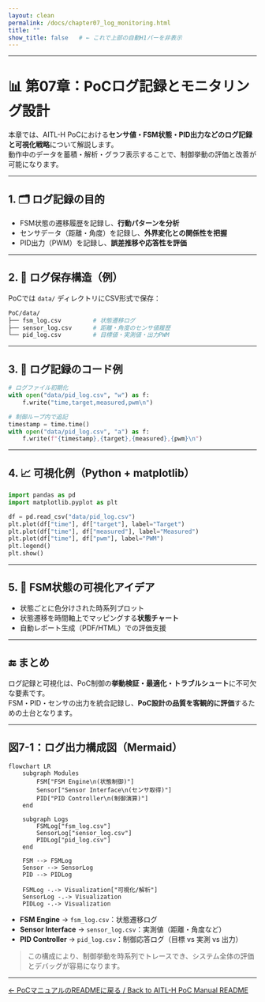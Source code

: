 ```yaml
---
layout: clean
permalink: /docs/chapter07_log_monitoring.html
title: ""
show_title: false   # ← これで上部の自動H1バーを非表示
---
```


---

# 📊 第07章：PoCログ記録とモニタリング設計

本章では、AITL-H PoCにおける**センサ値・FSM状態・PID出力などのログ記録と可視化戦略**について解説します。  
動作中のデータを蓄積・解析・グラフ表示することで、制御挙動の評価と改善が可能になります。

---

## 1. 🗂 ログ記録の目的

- FSM状態の遷移履歴を記録し、**行動パターンを分析**
- センサデータ（距離・角度）を記録し、**外界変化との関係性を把握**
- PID出力（PWM）を記録し、**誤差推移や応答性を評価**

---

## 2. 🧩 ログ保存構造（例）

PoCでは `data/` ディレクトリにCSV形式で保存：

```bash
PoC/data/
├── fsm_log.csv         # 状態遷移ログ
├── sensor_log.csv      # 距離・角度のセンサ値履歴
└── pid_log.csv         # 目標値・実測値・出力PWM
```

---

## 3. 📝 ログ記録のコード例

```python
# ログファイル初期化
with open("data/pid_log.csv", "w") as f:
    f.write("time,target,measured,pwm\n")

# 制御ループ内で追記
timestamp = time.time()
with open("data/pid_log.csv", "a") as f:
    f.write(f"{timestamp},{target},{measured},{pwm}\n")
```

---

## 4. 📈 可視化例（Python + matplotlib）

```python
import pandas as pd
import matplotlib.pyplot as plt

df = pd.read_csv("data/pid_log.csv")
plt.plot(df["time"], df["target"], label="Target")
plt.plot(df["time"], df["measured"], label="Measured")
plt.plot(df["time"], df["pwm"], label="PWM")
plt.legend()
plt.show()
```

---

## 5. 📡 FSM状態の可視化アイデア

- 状態ごとに色分けされた時系列プロット
- 状態遷移を時間軸上でマッピングする**状態チャート**
- 自動レポート生成（PDF/HTML）での評価支援

---

## 🔚 まとめ

ログ記録と可視化は、PoC制御の**挙動検証・最適化・トラブルシュート**に不可欠な要素です。  
FSM・PID・センサの出力を統合記録し、**PoC設計の品質を客観的に評価**するための土台となります。

---

## 図7-1：ログ出力構成図（Mermaid）

```mermaid
flowchart LR
    subgraph Modules
        FSM["FSM Engine\n(状態制御)"]
        Sensor["Sensor Interface\n(センサ取得)"]
        PID["PID Controller\n(制御演算)"]
    end

    subgraph Logs
        FSMLog["fsm_log.csv"]
        SensorLog["sensor_log.csv"]
        PIDLog["pid_log.csv"]
    end

    FSM --> FSMLog
    Sensor --> SensorLog
    PID --> PIDLog

    FSMLog -.-> Visualization["可視化/解析"]
    SensorLog -.-> Visualization
    PIDLog -.-> Visualization
```

- **FSM Engine** → `fsm_log.csv`：状態遷移ログ  
- **Sensor Interface** → `sensor_log.csv`：実測値（距離・角度など）  
- **PID Controller** → `pid_log.csv`：制御応答ログ（目標 vs 実測 vs 出力）  

> この構成により、制御挙動を時系列でトレースでき、システム全体の評価とデバッグが容易になります。

---

[← PoCマニュアルのREADMEに戻る / Back to AITL-H PoC Manual README](README.md)
